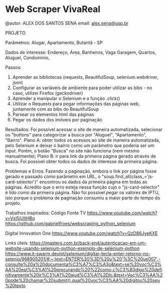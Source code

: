 # Web Scraper VivaReal
@autor: ALEX DOS SANTOS SENA
email: alex.sena@usp.br 

PROJETO 

Parâmetros:
Alugar, Apartamento, Butantã - SP

Dados de interesse:
Endereço, Área, Banheiros, Vaga Garagem, Quartos, Aluguel, Condomínio, 

Passos:
1) Aprender as bibliotecas (requests, BeautifulSoup, selenium.webdriver, json)
2) Configurar as variáveis de ambiente para poder utilizar as bibs - no caso, utilizei Firefox (geckodriver)
3) Aprender a manipular o Selenium e a função .click()
4) Utilizar o Requests para pegar informações das páginas web, juntamente com as bibs do BeautifulSoup
5) Parsear os elementos html das páginas
6) Pegar os dados dos imóveis por paginação 

Resultados:
Foi possível acessar o site de maneira automatizada, selecionar os "buttons" para categorizar a busca por "Aluguel", "Apartamento", "Bairro".
Plano A: obter todos os acessos ao site de maneira automatizada, pelo Selenium e deixar o bairro como um parâmetro que poderia ser um input.
Porém, o botão "Busca" no site não funciona (nem mesmo manualmente);
Plano B: ir para link da primeira página gerado através de busca. Foi possível obter todos os dados de interesse da primeira página. 

Problemas e Erros:
Fazendo a paginação, embora o link por página fosse gerado e passado como parâmetro em URL, o "soup.find_all(class_='js-card-selector')"
encontrou os dados da primeira página em todas as páginas. Acredito que o erro esteja nessa função cujo o "js-card-selector" é lido como 
da primeira página. Não foi possível pegar os valores de IPTU, isto porque o problema de paginação consumiu a maior parte do tempo do projeto. 

Trabalhos inspirados:
Código Fonte TV
https://www.youtube.com/watch?v=Vxl5jUltHBo
https://github.com/gabrielfroes/webscraping_python_selenium

Digital Innovation One
https://www.youtube.com/watch?v=QzD86JyeKXE

Links úteis:
https://imasters.com.br/back-end/autenticacao-em-um-website-usando-selenium-python-exemplo-de-selenium-python
https://www.it-swarm.dev/pt/selenium/digitar-tecla-enter-retorno-no-selenio/968905201/#:~:text=ENTER%20%3D%20u%20'%5C%20ue007',-consulte%20a%20documenta%C3%A7%C3%A3o&text=se%20voc%C3%AA%20est%C3%A1%20procurando%20%22como,c%C3%B3digo%20definitivamente%20ir%C3%A1%20ajud%C3%A1%2Dlo.&text=Voc%C3%AA%20pode%20chamar%20submit(),qual%20voc%C3%AA%20digitou%20seu%20texto
